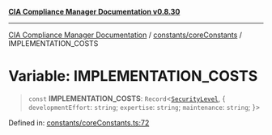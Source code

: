 [**CIA Compliance Manager Documentation v0.8.30**](../../../README.md)

***

[CIA Compliance Manager Documentation](../../../modules.md) / [constants/coreConstants](../README.md) / IMPLEMENTATION\_COSTS

# Variable: IMPLEMENTATION\_COSTS

> `const` **IMPLEMENTATION\_COSTS**: `Record`\<[`SecurityLevel`](../../../types/cia/type-aliases/SecurityLevel.md), \{ `developmentEffort`: `string`; `expertise`: `string`; `maintenance`: `string`; \}\>

Defined in: [constants/coreConstants.ts:72](https://github.com/Hack23/cia-compliance-manager/blob/6afa716316469147e542039d136ec79ffdbd4ac9/src/constants/coreConstants.ts#L72)
